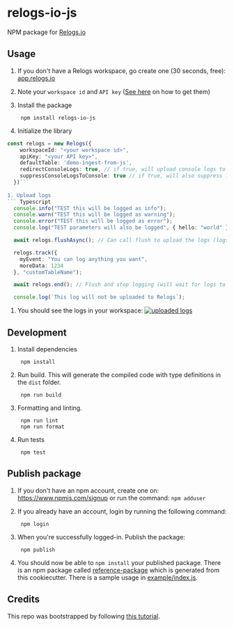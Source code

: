 # relogs-io-js

NPM package for [Relogs.io](https://relogs.io "Relogs.io")


## Usage

1. If you don't have a Relogs workspace, go create one (30 seconds, free): [app.relogs.io](https://app.relogs.io "app.relogs.io")

1. Note your `workspace id` and `API key` ([See here](https://github.com/Relogs-io/integrations/blob/main/images/IngestionPage-Creds.jpg "See here") on how to get them)
1. Install the package

        npm install relogs-io-js

1. Initialize the library
``` Typescript
const relogs = new Relogs({
    workspaceId: "<your workspace id>",
    apiKey: "<your API key>",
    defaultTable: 'demo-ingest-from-js',
    redirectConsoleLogs: true, // if true, will upload console logs to Relogs
    suppressConsoleLogsToConsole: true // if true, will also suppress logs to console
  })```
  
1. Upload logs
``` Typescript
  console.info("TEST this will be logged as info");
  console.warn("TEST this will be logged as warning");
  console.error("TEST this will be logged as error");
  console.log("TEST parameters will also be logged", { hello: "world" }, { anotherParam: 1 });

  await relogs.flushAsync(); // Can call flush to upload the logs (logs are flushed every second by default) 

  relogs.track({
    myEvent: "You can log anything you want",
    moreData: 1234
  }, "customTableName");

  await relogs.end(); // Flush and stop logging (will wait for logs to upload for up to 10 seconds)

  console.log(`This log will not be uploaded to Relogs`);
```
1. You should see the logs in your workspace:
[![uploaded logs](https://github.com/Relogs-io/relogs-io-js/blob/master/docs/uploadedLogs.png?raw=true "uploaded logs")](https://github.com/Relogs-io/relogs-io-js/blob/master/docs/uploadedLogs.png?raw=true "uploaded logs")
 

## Development 

1. Install dependencies

        npm install

 
1. Run build. This will generate the compiled code with type definitions in the `dist` folder.

        npm run build

1. Formatting and linting.

        npm run lint
        npm run format

1. Run tests

        npm test

## Publish package


1. If you don't have an npm account, create one on: https://www.npmjs.com/signup or run the command: `npm adduser`

1. If you already have an account, login by running the following command:

        npm login

1. When you're successfully logged-in. Publish the package:

        npm publish

1. You should now be able to `npm install` your published package. There is an npm package called [reference-package](https://www.npmjs.com/package/reference-package) which is generated from this cookiecutter. There is a sample usage in [example/index.js](example/index.js).

## Credits
This repo was bootstrapped by following [this tutorial](https://betterprogramming.pub/build-and-publish-npm-packages-in-a-few-minutes-17494a30a51f "this tutorial").